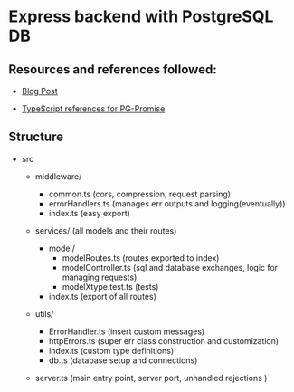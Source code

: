 # Express backend with PostgreSQL DB

## Resources and references followed:

* [Blog Post](https://itnext.io/production-ready-node-js-rest-apis-setup-using-typescript-postgresql-and-redis-a9525871407)

* [TypeScript references for PG-Promise](https://github.com/vitaly-t/pg-promise/tree/master/typescript)


## Structure 
* src
  - middleware/
    * common.ts (cors, compression, request parsing)
    * errorHandlers.ts (manages err outputs and logging(eventually))
    * index.ts (easy export)

  - services/ (all models and their routes)
    * model/
      - modelRoutes.ts (routes exported to index)
      - modelController.ts (sql and database exchanges, logic for managing requests)
      - modelXtype.test.ts (tests)
    * index.ts (export of all routes)

  - utils/
    * ErrorHandler.ts (insert custom messages)
    * httpErrors.ts (super err class construction and customization)
    * index.ts (custom type definitions)
    * db.ts (database setup and connections)

  - server.ts (main entry point, server port, unhandled rejections )

